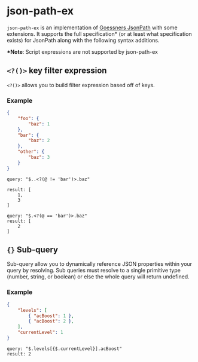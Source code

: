 # json-path-ex

`json-path-ex` is an implementation of [Goessners JsonPath](https://goessner.net/articles/JsonPath/) with some extensions. It supports the full specification* (or at least what specification exists) for JsonPath along with the following syntax additions.

**\*Note**: Script expressions are not supported by json-path-ex

## `<?()>` key filter expression

`<?()>` allows you to build filter expression based off of keys.

### Example

```json
{
	"foo": {
		"baz": 1
	},
	"bar": {
		"baz": 2
	},
	"other": {
		"baz": 3
	}
}
```

```
query: "$..<?(@ != 'bar')>.baz"

result: [
	1,
	3
]
```

```
query: "$.<?(@ == 'bar')>.baz"
result: [
	2
]
```

## `{}` Sub-query

Sub-query allow you to dynamically reference JSON properties within your query by resolving. Sub queries must resolve to a single primitive type (number, string, or boolean) or else the whole query will return undefined.

### Example

```json
{
	"levels": [
		{ "acBoost": 1 },
		{ "acBoost": 2 },
	],
	"currentLevel": 1
}
```

```
query: "$.levels[{$.currentLevel}].acBoost"
result: 2
```
